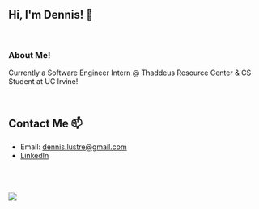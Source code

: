 ## Hi, I'm Dennis! 👋
<!--
**dlustre/dlustre** is a ✨ _special_ ✨ repository because its `README.md` (this file) appears on your GitHub profile.

Here are some ideas to get you started:
nopah
- 🔭 I’m currently working on ...
- 🌱 I’m currently learning ...
- 👯 I’m looking to collaborate on ...
- 🤔 I’m looking for help with ...
- 💬 Ask me about ...
- 📫 How to reach me: ...
- 😄 Pronouns: ...
- ⚡ Fun fact: ...
-->

<br>

### About Me!

Currently a Software Engineer Intern @ Thaddeus Resource Center & CS Student at UC Irvine!

<br>

## Contact Me 📫

- Email: <a href="dennis.lustre@gmail.com" target="_blank">dennis.lustre@gmail.com</a>
- <a target="_blank" href="https://www.linkedin.com/in/dennis-lustre/">LinkedIn</a>

<br>
<br>
<br>

<img src="https://myreadme.vercel.app/api/embed/dlustre?panels=toplanguages,userstatistics,commitgraph"/>
